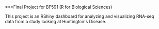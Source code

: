 ***Final Project for BF591 (R for Biological Sciences)

This project is an RShiny dashboard for analyzing and visualizing RNA-seq data from a study looking at Huntington's Disease. 
